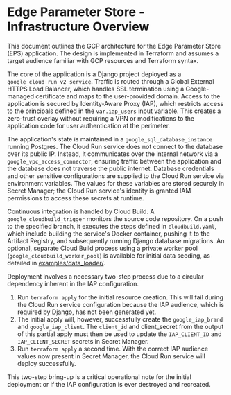 # **Edge Parameter Store \- Infrastructure Overview**

This document outlines the GCP architecture for the Edge Parameter Store (EPS) application. The design is implemented in
Terraform and assumes a target audience familiar with GCP resources and Terraform syntax.

The core of the application is a Django project deployed as a `google_cloud_run_v2_service`. Traffic is routed through
a Global External HTTPS Load Balancer, which handles SSL termination using a Google-managed certificate and maps to the
user-provided domain. Access to the application is secured by Identity-Aware Proxy (IAP), which restricts access to the
principals defined in the `var.iap_users` input variable. This creates a zero-trust overlay without requiring a VPN or
modifications to the application code for user authentication at the perimeter.

The application's state is maintained in a `google_sql_database_instance` running Postgres. The Cloud Run service does
not connect to the database over its public IP. Instead, it communicates over the internal network via a
`google_vpc_access_connector`, ensuring traffic between the application and the database does not traverse the public
internet. Database credentials and other sensitive configurations are supplied to the Cloud Run service via environment
variables. The values for these variables are stored securely in Secret Manager; the Cloud Run service's identity is
granted IAM permissions to access these secrets at runtime.

Continuous integration is handled by Cloud Build. A `google_cloudbuild_trigger` monitors the source code repository. On
a push to the specified branch, it executes the steps defined in `cloudbuild.yaml`, which include building the service's
Docker container, pushing it to the Artifact Registry, and subsequently running Django database migrations. An optional,
separate Cloud Build process using a private worker pool (`google_cloudbuild_worker_pool`) is available for initial
data seeding, as detailed in [examples/data_loader/](../examples/data_loader).

Deployment involves a necessary two-step process due to a circular dependency inherent in the IAP configuration.

1. Run `terraform apply` for the initial resource creation. This will fail during the Cloud Run service configuration
   because the IAP audience, which is required by Django, has not been generated yet.
2. The initial apply will, however, successfully create the `google_iap_brand` and `google_iap_client`. The `client_id`
   and client_secret from the output of this partial apply must then be used to update the `IAP_CLIENT_ID` and
   `IAP_CLIENT_SECRET` secrets in Secret Manager.
3. Run `terraform apply` a second time. With the correct IAP audience values now present in Secret Manager, the Cloud Run
   service will deploy successfully.

This two-step bring-up is a critical operational note for the initial deployment or if the IAP configuration is ever
destroyed and recreated.
